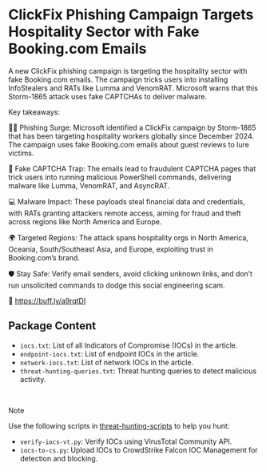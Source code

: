 # ClickFix Phishing Campaign Targets Hospitality Sector with Fake Booking.com Emails

A new ClickFix phishing campaign is targeting the hospitality sector with fake Booking.com emails. The campaign tricks users into installing InfoStealers and RATs like Lumma and VenomRAT. Microsoft warns that this Storm-1865 attack uses fake CAPTCHAs to deliver malware.

Key takeaways:

🕵️‍♂️ Phishing Surge: Microsoft identified a ClickFix campaign by Storm-1865 that has been targeting hospitality workers globally since December 2024. The campaign uses fake Booking.com emails about guest reviews to lure victims.

📧 Fake CAPTCHA Trap: The emails lead to fraudulent CAPTCHA pages that trick users into running malicious PowerShell commands, delivering malware like Lumma, VenomRAT, and AsyncRAT.

💻 Malware Impact: These payloads steal financial data and credentials, with RATs granting attackers remote access, aiming for fraud and theft across regions like North America and Europe.

🌍 Targeted Regions: The attack spans hospitality orgs in North America, Oceania, South/Southeast Asia, and Europe, exploiting trust in Booking.com’s brand.

🛡️ Stay Safe: Verify email senders, avoid clicking unknown links, and don’t run unsolicited commands to dodge this social engineering scam.

🔗 https://buff.ly/a9rqtDI

## Package Content

- `iocs.txt`: List of all Indicators of Compromise (IOCs) in the article.
- `endpoint-iocs.txt`: List of endpoint IOCs in the article.
- `network-iocs.txt`: List of network IOCs in the article.
- `threat-hunting-queries.txt`: Threat hunting queries to detect malicious activity.

<br>

> [!NOTE]
> Use the following scripts in [threat-hunting-scripts](../../threat-hunting-scripts/) to help you hunt:
>
> - `verify-iocs-vt.py`: Verify IOCs using VirusTotal Community API.
> - `iocs-to-cs.py`: Upload IOCs to CrowdStrike Falcon IOC Management for detection and blocking.
